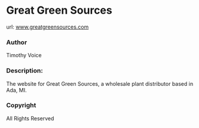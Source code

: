 Great Green Sources
===================
url: www.greatgreensources.com
### Author 
Timothy Voice

### Description:
The website for Great Green Sources, a wholesale plant distributor based in Ada, MI.

### Copyright 
All Rights Reserved






